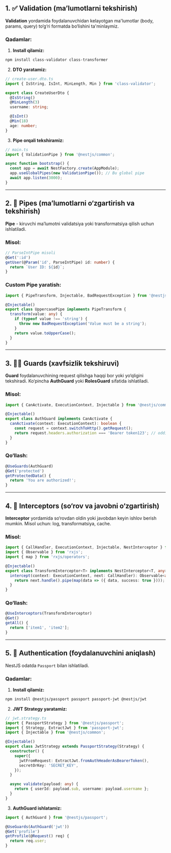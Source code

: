 ## 1. ✅ **Validation (maʼlumotlarni tekshirish)**

**Validation** yordamida foydalanuvchidan kelayotgan ma'lumotlar (body, params, query) to‘g‘ri formatda bo‘lishini ta'minlaymiz.

### Qadamlar:

1. **Install qilamiz:**

```bash
npm install class-validator class-transformer
```

2. **DTO yaratamiz:**

```ts
// create-user.dto.ts
import { IsString, IsInt, MinLength, Min } from 'class-validator';

export class CreateUserDto {
  @IsString()
  @MinLength(3)
  username: string;

  @IsInt()
  @Min(18)
  age: number;
}
```

3. **Pipe orqali tekshiramiz:**

```ts
// main.ts
import { ValidationPipe } from '@nestjs/common';

async function bootstrap() {
  const app = await NestFactory.create(AppModule);
  app.useGlobalPipes(new ValidationPipe()); // Bu global pipe
  await app.listen(3000);
}
```

---

## 2. 🔁 **Pipes (maʼlumotlarni o‘zgartirish va tekshirish)**

**Pipe** - kiruvchi maʼlumotni validatsiya yoki transformatsiya qilish uchun ishlatiladi.

### Misol:

```ts
// ParseIntPipe misoli
@Get(':id')
getUser(@Param('id', ParseIntPipe) id: number) {
  return `User ID: ${id}`;
}
```

### Custom Pipe yaratish:

```ts
import { PipeTransform, Injectable, BadRequestException } from '@nestjs/common';

@Injectable()
export class UppercasePipe implements PipeTransform {
  transform(value: any) {
    if (typeof value !== 'string') {
      throw new BadRequestException('Value must be a string');
    }
    return value.toUpperCase();
  }
}
```

---

## 3. 🕵️‍♂️ **Guards (xavfsizlik tekshiruvi)**

**Guard** foydalanuvchining request qilishga haqqi bor yoki yo‘qligini tekshiradi. Ko‘pincha **AuthGuard** yoki **RolesGuard** sifatida ishlatiladi.

### Misol:

```ts
import { CanActivate, ExecutionContext, Injectable } from '@nestjs/common';

@Injectable()
export class AuthGuard implements CanActivate {
  canActivate(context: ExecutionContext): boolean {
    const request = context.switchToHttp().getRequest();
    return request.headers.authorization === 'Bearer token123'; // oddiy tekshiruv
  }
}
```

### Qo‘llash:

```ts
@UseGuards(AuthGuard)
@Get('protected')
getProtectedData() {
  return 'You are authorized!';
}
```

---

## 4. 🔄 **Interceptors (so‘rov va javobni o‘zgartirish)**

**Interceptor** yordamida so‘rovdan oldin yoki javobdan keyin ishlov berish mumkin. Misol uchun: log, transformatsiya, cache.

### Misol:

```ts
import { CallHandler, ExecutionContext, Injectable, NestInterceptor } from '@nestjs/common';
import { Observable } from 'rxjs';
import { map } from 'rxjs/operators';

@Injectable()
export class TransformInterceptor<T> implements NestInterceptor<T, any> {
  intercept(context: ExecutionContext, next: CallHandler): Observable<any> {
    return next.handle().pipe(map(data => ({ data, success: true })));
  }
}
```

### Qo‘llash:

```ts
@UseInterceptors(TransformInterceptor)
@Get()
getAll() {
  return ['item1', 'item2'];
}
```

---

## 5. 🔐 **Authentication (foydalanuvchini aniqlash)**

NestJS odatda `Passport` bilan ishlatiladi.

### Qadamlar:

1. **Install qilamiz:**

```bash
npm install @nestjs/passport passport passport-jwt @nestjs/jwt
```

2. **JWT Strategy yaratamiz:**

```ts
// jwt.strategy.ts
import { PassportStrategy } from '@nestjs/passport';
import { Strategy, ExtractJwt } from 'passport-jwt';
import { Injectable } from '@nestjs/common';

@Injectable()
export class JwtStrategy extends PassportStrategy(Strategy) {
  constructor() {
    super({
      jwtFromRequest: ExtractJwt.fromAuthHeaderAsBearerToken(),
      secretOrKey: 'SECRET_KEY',
    });
  }

  async validate(payload: any) {
    return { userId: payload.sub, username: payload.username };
  }
}
```

3. **AuthGuard ishlatamiz:**

```ts
import { AuthGuard } from '@nestjs/passport';

@UseGuards(AuthGuard('jwt'))
@Get('profile')
getProfile(@Request() req) {
  return req.user;
}
```
